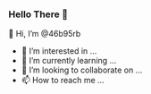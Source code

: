 ### Hello There 👋

👋 Hi, I’m @46b95rb
- 👀 I’m interested in ...
- 🌱 I’m currently learning ...
- 💞️ I’m looking to collaborate on ...
- 📫 How to reach me ...

